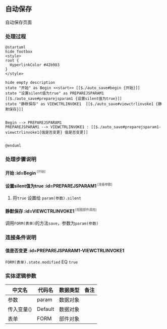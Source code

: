 ## 自动保存 <!-- {docsify-ignore-all} -->

   自动保存页面

### 处理过程

```plantuml
@startuml
hide footbox
<style>
root {
  HyperlinkColor #42b983
}
</style>

hide empty description
state "开始" as Begin <<start>> [[$./auto_save#begin {开始}]]
state "设置silent值为true" as PREPAREJSPARAM1  [[$./auto_save#preparejsparam1 {设置silent值为true}]]
state "静默保存" as VIEWCTRLINVOKE1  [[$./auto_save#viewctrlinvoke1 {静默保存}]]


Begin --> PREPAREJSPARAM1
PREPAREJSPARAM1 --> VIEWCTRLINVOKE1 : [[$./auto_save#preparejsparam1-viewctrlinvoke1{值是否变更} 值是否变更]]


@enduml
```


### 处理步骤说明

#### 开始 :id=Begin<sup class="footnote-symbol"> <font color=gray size=1>[开始]</font></sup>




#### 设置silent值为true :id=PREPAREJSPARAM1<sup class="footnote-symbol"> <font color=gray size=1>[准备参数]</font></sup>



1. 将`true` 设置给  `param(参数).silent`

#### 静默保存 :id=VIEWCTRLINVOKE1<sup class="footnote-symbol"> <font color=gray size=1>[视图部件调用]</font></sup>



调用`FORM(表单)`的方法`save`，参数为`param(参数)`
### 连接条件说明
#### 值是否变更 :id=PREPAREJSPARAM1-VIEWCTRLINVOKE1

```FORM(表单).state.modified``` EQ ```true```


### 实体逻辑参数

|    中文名   |    代码名    |  数据类型      |备注 |
| --------| --------| --------  | --------   |
|参数|param|数据对象||
|传入变量(<i class="fa fa-check"/></i>)|Default|数据对象||
|表单|FORM|部件对象||

